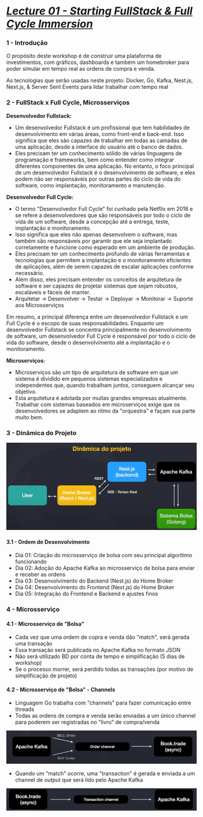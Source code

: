 # _[Lecture 01 - Starting FullStack & Full Cycle Immersion](https://www.youtube.com/watch?v=u-rNjpYlTHc)_

### 1 - Introdução

O propósito deste workshop é de construir uma plataforma de investimentos, com gráficos, dashboards e também um homebroker para poder simular em tempo real as ordens de compra e venda. 

As tecnologias que serão usadas neste projeto: Docker, Go, Kafka, Nest.js, Next.js, & Server Sent Events para lidar trabalhar com tempo real

### 2 - FullStack x Full Cycle,  Microsserviços 

<b>Desenvolvedor Fullstack:</b>

- Um desenvolvedor Fullstack é um profissional que tem habilidades de desenvolvimento em várias áreas, como front-end e back-end. Isso significa que eles são capazes de trabalhar em todas as camadas de uma aplicação, desde a interface do usuário até o banco de dados.
- Eles precisam ter um conhecimento sólido de várias linguagens de programação e frameworks, bem como entender como integrar diferentes componentes de uma aplicação.
No entanto, o foco principal de um desenvolvedor Fullstack é o desenvolvimento de software, e eles podem não ser responsáveis por outras partes do ciclo de vida do software, como implantação, monitoramento e manutenção.

<b>Desenvolvedor Full Cycle:</b>

- O termo "Desenvolvedor Full Cycle" foi cunhado pela Netflix em 2018 e se refere a desenvolvedores que são responsáveis por todo o ciclo de vida de um software, desde a concepção até a entrega, teste, implantação e monitoramento.
- Isso significa que eles não apenas desenvolvem o software, mas também são responsáveis por garantir que ele seja implantado corretamente e funcione como esperado em um ambiente de produção.
- Eles precisam ter um conhecimento profundo de várias ferramentas e tecnologias que permitem a implantação e o monitoramento eficientes de aplicações, além de serem capazes de escalar aplicações conforme necessário.
- Além disso, eles precisam entender os conceitos de arquitetura de software e ser capazes de projetar sistemas que sejam robustos, escaláveis e fáceis de manter.
- Arquitetar -> Desenvolver -> Testar -> Deployar -> Monitorar -> Suporte aos Microsserviços

Em resumo, a principal diferença entre um desenvolvedor Fullstack e um Full Cycle é o escopo de suas responsabilidades. Enquanto um desenvolvedor Fullstack se concentra principalmente no desenvolvimento de software, um desenvolvedor Full Cycle é responsável por todo o ciclo de vida do software, desde o desenvolvimento até a implantação e o monitoramento.

<b>Microserviços:</b>

- Microserviços são um tipo de arquitetura de software em que um sistema é dividido em pequenos sistemas especializados e independentes que, quando trabalham juntos, conseguem alcançar seu objetivo.
- Esta arquitetura é adotada por muitas grandes empresas atualmente.
Trabalhar com sistemas baseados em microserviços exige que os desenvolvedores se adaptem ao ritmo da "orquestra" e façam sua parte muito bem.


### 3 - Dinâmica do Projeto

![aaa](./images/fullcycle_project_dinamic.png)

#### 3.1 - Ordem de Desenvolvimento

- Dia 01: Criação do microsserviço de bolsa com seu principal algoritimo funcionando
- Dia 02: Adoção do Apache Kafka ao microsserviço de bolsa para enviar e receber as ordens
- Dia 03: Desenvolvimento do Backend (Nest.js) do Home Broker
- Dia 04: Desenvolvimento do Frontend (Next.js) do Home Broker
- Dia 05: Integração do Frontend e Backend e ajustes finos

### 4 - Microsserviço
#### 4.1 - Microsserviço de "Bolsa"

- Cada vez que uma ordem de copra e venda dão "match", será gerada uma transação
- Essa transação será publicada no Apache Kafka no formato JSON
- Não será utilizado BD por conta de tempo e simplificação (5 dias de workshop)
- Se o processo morrer, será perdido todas as transações (por motivo de simplificação de projeto)

#### 4.2 -  Microsserviço de "Bolsa" - Channels 
- Linguagem Go trabalha com "channels" para fazer comunicação entre threads
- Todas as ordens de compra e venda serão enviadas a um único channel para poderem ser registradas no "livro" de compra/venda 

![Alt text](./images/order_flux.png)

- Quando um "match" ocorre, uma "transaction" é gerada e enviada a um channel de output que será lido pelo Apache Kafka

![Alt text](./images/transaction_flux.png)